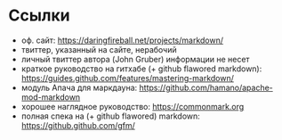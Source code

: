 Ссылки
======
- оф. сайт: <https://daringfireball.net/projects/markdown/>
- твиттер, указанный на сайте, нерабочий
- личный твиттер автора (John Gruber) информации не несет
- краткое руководство на гитхабе (+ github flawored markdown): <https://guides.github.com/features/mastering-markdown/>
- модуль Апача для маркдауна: <https://github.com/hamano/apache-mod-markdown>
- хорошее наглядное руководство: <https://commonmark.org>
- полная спека на (+ github flawored) markdown: <https://github.github.com/gfm/>
